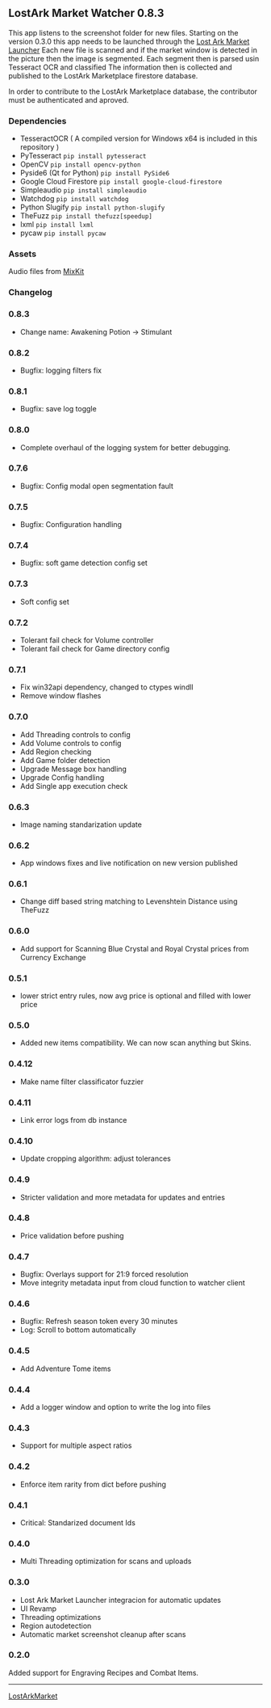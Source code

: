 ## LostArk Market Watcher 0.8.3
This app listens to the screenshot folder for new files.
Starting on the version 0.3.0 this app needs to be launched through the [Lost Ark Market Launcher](https://github.com/gogodr/LostArk-Market-Launcher)
Each new file is scanned and if the market window is detected in the picture then the image is segmented.
Each segment then is parsed usin Tesseract OCR and classified
The information then is collected and published to the LostArk Marketplace firestore database.

In order to contribute to the LostArk Marketplace database, the contributor must be authenticated and aproved. 

### Dependencies
- TesseractOCR ( A compiled version for Windows x64 is included in this repository )
- PyTesseract `pip install pytesseract`
- OpenCV `pip install opencv-python`
- Pyside6 (Qt for Python) `pip install PySide6`
- Google Cloud Firestore `pip install google-cloud-firestore`
- Simpleaudio `pip install simpleaudio`
- Watchdog `pip install watchdog`
- Python Slugify `pip install python-slugify`
- TheFuzz `pip install thefuzz[speedup]`
- lxml `pip install lxml`
- pycaw `pip install pycaw`

### Assets
Audio files from [MixKit](https://mixkit.co/)

### Changelog
### 0.8.3
- Change name: Awakening Potion -> Stimulant

### 0.8.2
- Bugfix: logging filters fix

### 0.8.1
- Bugfix: save log toggle

### 0.8.0
- Complete overhaul of the logging system for better debugging.

### 0.7.6
- Bugfix: Config modal open segmentation fault

### 0.7.5
- Bugfix: Configuration handling

### 0.7.4
- Bugfix: soft game detection config set

### 0.7.3
- Soft config set

### 0.7.2
- Tolerant fail check for Volume controller
- Tolerant fail check for Game directory config

### 0.7.1
- Fix win32api dependency, changed to ctypes windll
- Remove window flashes

### 0.7.0
- Add Threading controls to config
- Add Volume controls to config
- Add Region checking
- Add Game folder detection
- Upgrade Message box handling
- Upgrade Config handling
- Add Single app execution check

### 0.6.3
- Image naming standarization update

### 0.6.2
- App windows fixes and live notification on new version published

### 0.6.1
- Change diff based string matching to Levenshtein Distance using TheFuzz

### 0.6.0
- Add support for Scanning Blue Crystal and Royal Crystal prices from Currency Exchange

### 0.5.1
- lower strict entry rules, now avg price is optional and filled with lower price

### 0.5.0
- Added new items compatibility. We can now scan anything but Skins.

### 0.4.12
- Make name filter classificator fuzzier

### 0.4.11
- Link error logs from db instance

### 0.4.10
- Update cropping algorithm: adjust tolerances

### 0.4.9
- Stricter validation and more metadata for updates and entries

### 0.4.8
- Price validation before pushing

### 0.4.7
- Bugfix: Overlays support for 21:9 forced resolution
- Move integrity metadata input from cloud function to watcher client

### 0.4.6
- Bugfix: Refresh season token every 30 minutes
- Log: Scroll to bottom automatically

### 0.4.5
- Add Adventure Tome items

### 0.4.4
- Add a logger window and option to write the log into files

### 0.4.3
- Support for multiple aspect ratios

### 0.4.2
- Enforce item rarity from dict before pushing

### 0.4.1
- Critical: Standarized document Ids

### 0.4.0
- Multi Threading optimization for scans and uploads

### 0.3.0
- Lost Ark Market Launcher integracion for automatic updates
- UI Revamp
- Threading optimizations
- Region autodetection
- Automatic market screenshot cleanup after scans


### 0.2.0
Added support for Engraving Recipes and Combat Items.

---
[LostArkMarket](https://www.lostarkmarket.online)
